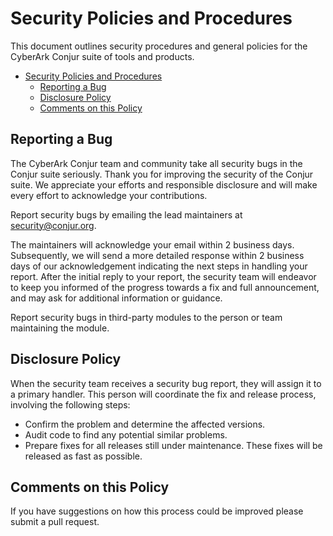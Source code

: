 # Security Policies and Procedures

This document outlines security procedures and general policies for the CyberArk Conjur
suite of tools and products.

* [Security Policies and Procedures](#security-policies-and-procedures)
  * [Reporting a Bug](#reporting-a-bug)
  * [Disclosure Policy](#disclosure-policy)
  * [Comments on this Policy](#comments-on-this-policy)

## Reporting a Bug

The CyberArk Conjur team and community take all security bugs in the Conjur suite seriously.
Thank you for improving the security of the Conjur suite. We appreciate your efforts and
responsible disclosure and will make every effort to acknowledge your
contributions.

Report security bugs by emailing the lead maintainers at <security@conjur.org>.

The maintainers will acknowledge your email within 2 business days. Subsequently, we will 
send a more detailed response within 2 business days of our acknowledgement indicating
the next steps in handling your report. After the initial reply to your report, the security
team will endeavor to keep you informed of the progress towards a fix and full
announcement, and may ask for additional information or guidance.

Report security bugs in third-party modules to the person or team maintaining
the module.

## Disclosure Policy

When the security team receives a security bug report, they will assign it to a
primary handler. This person will coordinate the fix and release process,
involving the following steps:

* Confirm the problem and determine the affected versions.
* Audit code to find any potential similar problems.
* Prepare fixes for all releases still under maintenance. These fixes will be
    released as fast as possible.

## Comments on this Policy

If you have suggestions on how this process could be improved please submit a
pull request.
